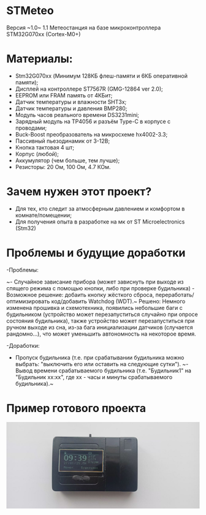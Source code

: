 # STMeteo
  Версия ~1.0~ 1.1
  Метеостанция на базе микроконтроллера STM32G070xx (Cortex-M0+)
# Материалы:
  - Stm32G070xx (Минимум 128КБ флеш-памяти и 6КБ оперативной памяти);
  - Дисплей на контроллере ST7567R (GMG-12864 ver 2.0);
  - EEPROM или FRAM память от 4КБит;
  - Датчик температуры и влажности SHT3x;
  - Датчик температуры и давления BMP280;
  - Модуль часов реального времени DS3231mini;
  - Зарядный модуль на TP4056 и разъём Type-C в корпусе с проводами;
  - Buck-Boost преобразователь на микросхеме hx4002-3.3;
  - Пассивный пьезодинамик от 3-12В;
  - Кнопка тактовая 4 шт;
  - Корпус (любой);
  - Аккумулятор (чем больше, тем лучше);
  - Резисторы: 20 Ом, 100 Ом,  4.7 КОм.
# Зачем нужен этот проект?
  - Для тех, кто следит за атмосферным давлением и комфортом в комнате/помещении;
  - Для получения опыта в разработке на мк от ST Microelectronics (Stm32)
# Проблемы и будущие доработки
  -Проблемы:
  
  ~- Случайное зависание прибора (может зависнуть при выходе из спящего режима с помощью кнопки, либо при проверке будильника) - Возможное решение: добаить кнопку жёсткого сброса, переработать/оптимизировать код/добавить Watchdog (WDT).~ Решено: Немного изменена прошивка и схемотехника, появились небольшие баги с будильником (устройство может перезапуститься случайно при опросе состояния будильника), также устройство может перезапуститься при ручном выходе из сна, из-за бага инициализации датчиков (случается рандомно...), что может уменьшить автономность на некоторое время.

  -Доработки:
  - Пропуск будильника (т.е. при срабатывании будильника можно выбрать: "выключить его или оставить на следующие сутки").
  ~- Вывод времени срабатываемого будильника (т.е. "Будильник1" на "Будильник xx:xx", где xx - часы и минуты срабатываемого будильника).~
# Пример готового проекта
![Sample by Morshu8800 ](https://github.com/Morshu8800/STMeteo/blob/main/Sample.png)

